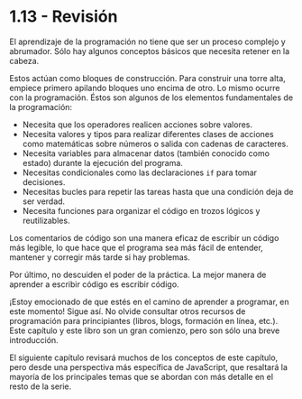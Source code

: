 # 1.13 - Revisión

El aprendizaje de la programación no tiene que ser un proceso complejo y abrumador. Sólo hay algunos conceptos básicos que necesita retener en la cabeza.

Estos actúan como bloques de construcción. Para construir una torre alta, empiece primero apilando bloques uno encima de otro. Lo mismo ocurre con la programación. Éstos son algunos de los elementos fundamentales de la programación:

* Necesita que los operadores realicen acciones sobre valores.
* Necesita valores y tipos para realizar diferentes clases de acciones como matemáticas sobre números o salida con cadenas de caracteres.
* Necesita variables para almacenar datos \(también conocido como estado\) durante la ejecución del programa.
* Necesitas condicionales como las declaraciones `if` para tomar decisiones.
* Necesitas bucles para repetir las tareas hasta que una condición deja de ser verdad.
* Necesita funciones para organizar el código en trozos lógicos y reutilizables.

Los comentarios de código son una manera eficaz de escribir un código más legible, lo que hace que el programa sea más fácil de entender, mantener y corregir más tarde si hay problemas.

Por último, no descuiden el poder de la práctica. La mejor manera de aprender a escribir código es escribir código.

¡Estoy emocionado de que estés en el camino de aprender a programar, en este momento! Sigue así. No olvide consultar otros recursos de programación para principiantes \(libros, blogs, formación en línea, etc.\). Este capítulo y este libro son un gran comienzo, pero son sólo una breve introducción.

El siguiente capítulo revisará muchos de los conceptos de este capítulo, pero desde una perspectiva más específica de JavaScript, que resaltará la mayoría de los principales temas que se abordan con más detalle en el resto de la serie.

